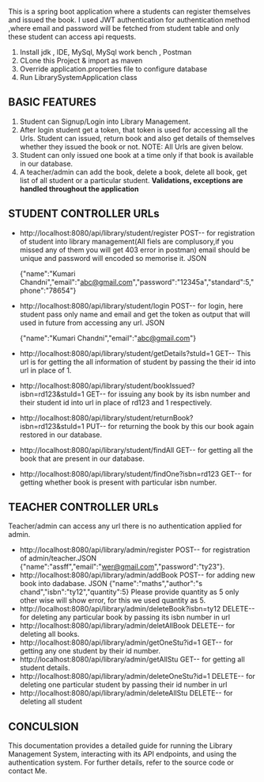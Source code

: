 This is a spring boot application where a students can register themselves and issued the book. I used JWT authentication for authentication method ,where email and password will be fetched from student table and only these student can access api requests.

1. Install jdk , IDE, MySql, MySql work bench , Postman
2. CLone this Project & import as maven
3. Override application.properties file to configure database
4. Run LibrarySystemApplication class

## **BASIC FEATURES**
1. Student can Signup/Login into Library Management.
2. After login student get a token, that token is used for accessing all the Urls. Student can issued, return book and also get details of themselves whether they issued the book or not. NOTE: All Urls are given below.
3. Student can only issued one book at a time only if that book is available in our database.
4. A teacher/admin can add the book, delete a book, delete all book, get list of all student or a particular student.
**Validations, exceptions are handled throughout the application**

## **STUDENT CONTROLLER URLs**
* http://localhost:8080/api/library/student/register POST-- for registration of student into library management(All fiels are complusory,if you missed any of them you will get 403 error in postman) email should be unique and password will encoded so memorise it. JSON
  
  {"name":"Kumari Chandni","email":"abc@gmail.com","password":"12345a","standard":5,"phone":"78654"}
* http://localhost:8080/api/library/student/login POST-- for login, here student pass only name and email and get the token as output that will used in future from accessing any url. JSON
  
   {"name":"Kumari Chandni","email":"abc@gmail.com"}
* http://localhost:8080/api/library/student/getDetails?stuId=1 GET-- This url is for getting the all information of student by passing the their id into url in place of 1.
* http://localhost:8080/api/library/student/bookIssued?isbn=rd123&stuId=1 GET-- for issuing any book by its isbn number and their student id into url in place of rd123 and 1 respectively.
* http://localhost:8080/api/library/student/returnBook?isbn=rd123&stuId=1 PUT-- for returning the book by this our book again restored in our database.
* http://localhost:8080/api/library/student/findAll GET-- for getting all the book that are present in our database.
* http://localhost:8080/api/library/student/findOne?isbn=rd123 GET-- for getting whether book is present with particular isbn number.

## **TEACHER CONTROLLER URLs**
Teacher/admin can access any url there is no authentication applied for admin.
* http://localhost:8080/api/library/admin/register POST-- for registration of admin/teacher.JSON
  {"name":"assff","email":"wer@gmail.com","password":"ty23"}.
* http://localhost:8080/api/library/admin/addBook POST-- for adding new book into dadabase. JSON
  {"name":"maths","author":"s chand","isbn":"ty12","quantity":5}
  Please provide quantity as 5 only other wise will show error, for this we used quantity as 5.
* http://localhost:8080/api/library/admin/deleteBook?isbn=ty12 DELETE-- for deleting any particular book by passing its isbn number in url
* http://localhost:8080/api/library/admin/deletAllBook DELETE-- for deleting all books.
* http://localhost:8080/api/library/admin/getOneStu?id=1 GET-- for getting any one student by their id number.
* http://localhost:8080/api/library/admin/getAllStu GET-- for getting all student details.
* http://localhost:8080/api/library/admin/deleteOneStu?id=1 DELETE-- for deleting one particular student by passing their id number in url
* http://localhost:8080/api/library/admin/deleteAllStu DELETE-- for deleting all student

## **CONCULSION**
This documentation provides a detailed guide for running the Library Management System, interacting with its API endpoints, and using the authentication system. For further details, refer to the source code or contact Me.


